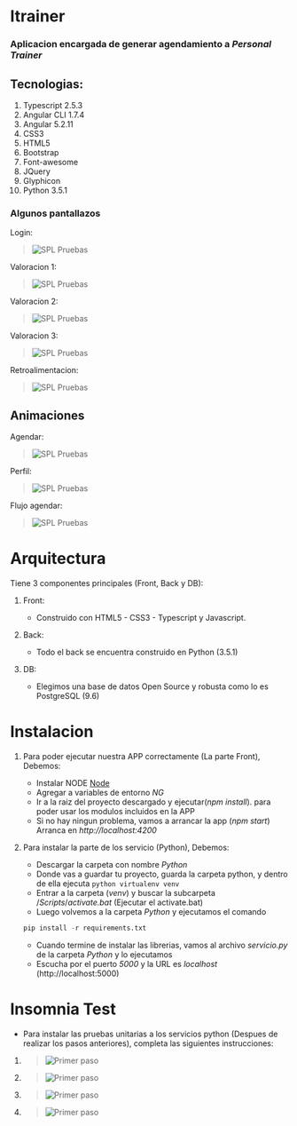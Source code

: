 # Itrainer

### Aplicacion encargada de generar agendamiento a *Personal Trainer*

## Tecnologias:

1. Typescript 2.5.3
2. Angular CLI 1.7.4
3. Angular 5.2.11
4. CSS3
5. HTML5
6. Bootstrap
7. Font-awesome
8. JQuery
9. Glyphicon
10. Python 3.5.1

### Algunos pantallazos


Login: 
> ![SPL Pruebas](/raw/images/login.PNG)

Valoracion 1: 
> ![SPL Pruebas](/raw/images/valoracion1.PNG)

Valoracion 2: 
> ![SPL Pruebas](/raw/images/valoracion2.PNG)

Valoracion 3: 
> ![SPL Pruebas](/raw/images/valoracion3.PNG)

Retroalimentacion: 
> ![SPL Pruebas](/raw/images/retroalimentacion.PNG)

Animaciones
---
Agendar: 
> ![SPL Pruebas](/raw/gifs/agendar.gif)

Perfil: 
> ![SPL Pruebas](/raw/gifs/perfil.gif)

Flujo agendar: 
> ![SPL Pruebas](/raw/gifs/flujo-agendar.gif)


# Arquitectura

Tiene 3 componentes principales (Front, Back y DB):

1. Front:

    * Construido con HTML5 - CSS3 - Typescript y Javascript.

2. Back:

    * Todo el back se encuentra construido en Python (3.5.1)

3. DB:

    * Elegimos una base de datos Open Source y robusta como lo es PostgreSQL (9.6)
	
# Instalacion

1. Para poder ejecutar nuestra APP correctamente (La parte Front), Debemos:

   * Instalar NODE [Node](https://nodejs.org/es/)
   * Agregar a variables de entorno _NG_
   * Ir a la raiz del proyecto descargado y ejecutar(*npm install*). para poder usar los modulos incluidos en la APP
   * Si no hay ningun problema, vamos a arrancar la app (*npm start*) Arranca en *http://localhost:4200*

2. Para instalar la parte de los servicio (Python), Debemos:

   * Descargar la carpeta con nombre _Python_
   * Donde vas a guardar tu proyecto, guarda la carpeta python, y dentro de ella ejecuta ```python virtualenv venv ```
   * Entrar a la carpeta (_venv_) y buscar la subcarpeta /_Scripts_/_activate.bat_ (Ejecutar el activate.bat)
   * Luego volvemos a la carpeta _Python_ y ejecutamos el comando 
   ```python
   pip install -r requirements.txt
   ```
   * Cuando termine de instalar las librerias, vamos al archivo _servicio.py_ de la carpeta _Python_ y lo ejecutamos
   * Escucha por el puerto _5000_ y la URL es _localhost_ (http://localhost:5000)
   

# Insomnia Test
* Para instalar las pruebas unitarias a los servicios python (Despues de realizar los pasos anteriores), completa las siguientes instrucciones:
1. > ![Primer paso](/raw/images/insomnia_1.PNG)
2. > ![Primer paso](/raw/images/insomnia_2.PNG)
3. > ![Primer paso](/raw/images/insomnia_3.PNG)
4. > ![Primer paso](/raw/images/insomnia_4.PNG)
